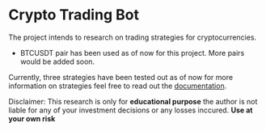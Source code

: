 # Crypto Trading Bot

The project intends to research on trading strategies for cryptocurrencies.

* BTCUSDT pair has been used as of now for this project. More pairs
would be added soon.
  
Currently, three strategies have been tested out as of now for more information 
on strategies feel free to read out the [documentation](https://github.com/fhashim/crypto_trading/blob/main/Documentation/Trading%20Documentation.pdf).

Disclaimer:
This research is only for **educational purpose** the author is not liable for any of your investment decisions or any 
losses inccured. **Use at your own risk**